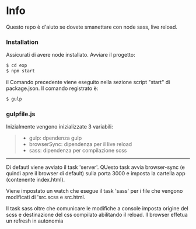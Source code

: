 # Info

Questo repo è d'aiuto se dovete smanettare con node sass, live reload.

### Installation

Assicurati di avere node installato.
Avviare il progetto:
```sh
$ cd exp
$ npm start
```

il Comando precedente viene eseguito nella sezione script "start" di package.json. Il comando registrato è:
```sh
$ gulp
```
### gulpfile.js
Inizialmente vengono inizializzate 3 variabili:
> - gulp: dpendenza gulp
> - browserSync: dipendenza per il live reload
> - sass: dipendenza per compilazione scss


------------------------------------------------------------------
Di defautl viene avviato il task 'server'. QUesto task avvia browser-sync (e quindi apre il browser di default) sulla porta 3000 e imposta la cartella app (contenente index.html).

Viene impostato un watch che esegue il task 'sass' per i file che vengono modificati di 'src.scss e src.html.

Il task sass oltre che comunicare le modifiche a console imposta origine del scss e destinazione del css compilato abilitando il reload. Il browser effetua un refresh in autonomia
